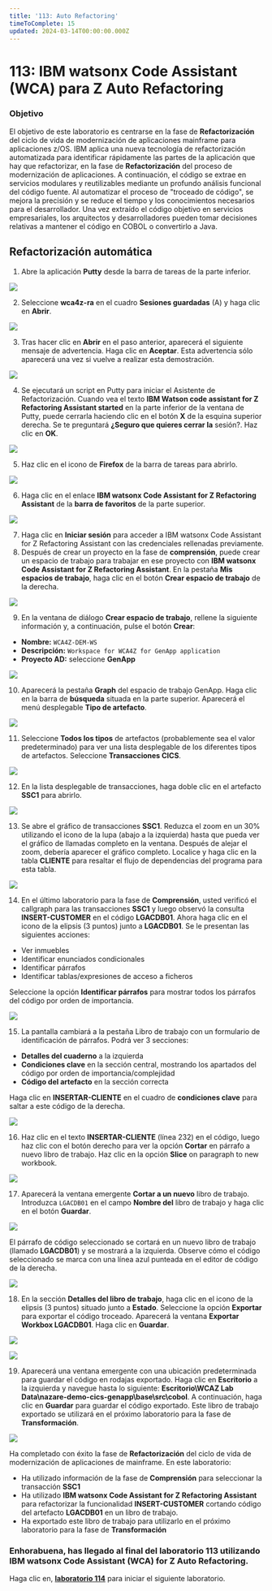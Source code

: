 ```yaml
---
title: '113: Auto Refactoring'
timeToComplete: 15
updated: 2024-03-14T00:00:00.000Z
---
```

<QuizAlert text="Heads Up! Quiz material will be flagged like this!" />

# 113: IBM watsonx Code Assistant (WCA) para Z Auto Refactoring

### Objetivo

El objetivo de este laboratorio es centrarse en la fase de **Refactorización** del ciclo de vida de modernización de aplicaciones mainframe para aplicaciones z/OS. IBM aplica una nueva tecnología de refactorización automatizada para identificar rápidamente las partes de la aplicación que hay que refactorizar, en la fase de **Refactorización** del proceso de modernización de aplicaciones. A continuación, el código se extrae en servicios modulares y reutilizables mediante un profundo análisis funcional del código fuente. Al automatizar el proceso de "troceado de código", se mejora la precisión y se reduce el tiempo y los conocimientos necesarios para el desarrollador. Una vez extraído el código objetivo en servicios empresariales, los arquitectos y desarrolladores pueden tomar decisiones relativas a mantener el código en COBOL o convertirlo a Java.

## Refactorización automática

1.  Abre la aplicación **Putty** desde la barra de tareas de la parte inferior.

![](./images/113/open-putty.png)

2.  Seleccione **wca4z-ra** en el cuadro **Sesiones guardadas** (A) y haga clic en **Abrir**.

![](./images/113/putty-config.png)

3.  Tras hacer clic en **Abrir** en el paso anterior, aparecerá el siguiente mensaje de advertencia. Haga clic en **Aceptar**. Esta advertencia sólo aparecerá una vez si vuelve a realizar esta demostración.

![](./images/113/warning-popup.png)

4.  Se ejecutará un script en Putty para iniciar el Asistente de Refactorización. Cuando vea el texto **IBM Watson code assistant for Z Refactoring Assistant started** en la parte inferior de la ventana de Putty, puede cerrarla haciendo clic en el botón **X** de la esquina superior derecha. Se te preguntará **¿Seguro que quieres cerrar la** sesión?. Haz clic en **OK**.

![](./images/113/putty.png)

5.  Haz clic en el icono de **Firefox** de la barra de tareas para abrirlo.

![](./images/113/open-firefox.png)

6.  Haga clic en el enlace **IBM watsonx Code Assistant for Z Refactoring Assistant** de la **barra de favoritos** de la parte superior.

![](./images/113/firefox-favorites-bar.png)

7.  Haga clic en **Iniciar sesión** para acceder a IBM watsonx Code Assistant for Z Refactoring Assistant con las credenciales rellenadas previamente.
8.  Después de crear un proyecto en la fase de **comprensión**, puede crear un espacio de trabajo para trabajar en ese proyecto con **IBM watsonx Code Assistant for Z Refactoring Assistant**. En la pestaña **Mis espacios de trabajo**, haga clic en el botón **Crear espacio de trabajo** de la derecha.

![](./images/113/create-workspace.png)

9.  En la ventana de diálogo **Crear espacio de trabajo**, rellene la siguiente información y, a continuación, pulse el botón **Crear**:

*   **Nombre:** `WCA4Z-DEM-WS`
*   **Descripción:** `Workspace for WCA4Z for GenApp application`
*   **Proyecto AD:** seleccione **GenApp**

![](./images/113/create-workspace-filled.png)

10. Aparecerá la pestaña **Graph** del espacio de trabajo GenApp. Haga clic en la barra de **búsqueda** situada en la parte superior. Aparecerá el menú desplegable **Tipo de artefacto**.

![](./images/113/artifact-search-bar.png)

11. Seleccione **Todos los tipos** de artefactos (probablemente sea el valor predeterminado) para ver una lista desplegable de los diferentes tipos de artefactos. Seleccione **Transacciones CICS**.

![](./images/113/select-cics-transactions.png)

12. En la lista desplegable de transacciones, haga doble clic en el artefacto **SSC1** para abrirlo.

![](./images/113/select-ssc1.png)

13. Se abre el gráfico de transacciones **SSC1**. Reduzca el zoom en un 30% utilizando el icono de la lupa (abajo a la izquierda) hasta que pueda ver el gráfico de llamadas completo en la ventana. Después de alejar el zoom, debería aparecer el gráfico completo. Localice y haga clic en la tabla **CLIENTE** para resaltar el flujo de dependencias del programa para esta tabla.

![](./images/113/select-customer.png)

14. En el último laboratorio para la fase de **Comprensión**, usted verificó el callgraph para las transacciones **SSC1** y luego observó la consulta **INSERT-CUSTOMER** en el código **LGACDB01**. Ahora haga clic en el icono de la elipsis (3 puntos) junto a **LGACDB01**. Se le presentan las siguientes acciones:

<QuizAlert text="There is a quiz question on the actions presented from selecting the 3 dots/ellipses beside LGACDB01." />

*   Ver inmuebles
*   Identificar enunciados condicionales
*   Identificar párrafos
*   Identificar tablas/expresiones de acceso a ficheros

Seleccione la opción **Identificar párrafos** para mostrar todos los párrafos del código por orden de importancia.

![](./images/113/identify-paragraphs.png)

15. La pantalla cambiará a la pestaña Libro de trabajo con un formulario de identificación de párrafos. Podrá ver 3 secciones:

<QuizAlert text="There is a quiz question on the Workbook view." />

*   **Detalles del cuaderno** a la izquierda
*   **Condiciones clave** en la sección central, mostrando los apartados del código por orden de importancia/complejidad
*   **Código del artefacto** en la sección correcta

Haga clic en **INSERTAR-CLIENTE** en el cuadro de **condiciones clave** para saltar a este código de la derecha.

![](./images/113/select-insert-customer.png)

16. Haz clic en el texto **INSERTAR-CLIENTE** (línea 232) en el código, luego haz clic con el botón derecho para ver la opción **Cortar** en párrafo a nuevo libro de trabajo. Haz clic en la opción **Slice** on paragraph to new workbook.

![](./images/113/slice-on-paragraph.png)

17. Aparecerá la ventana emergente **Cortar a un nuevo** libro de trabajo. Introduzca `LGACDB01` en el campo **Nombre del** libro de trabajo y haga clic en el botón **Guardar**.

![](./images/113/slice-to-new-workbook.png)

El párrafo de código seleccionado se cortará en un nuevo libro de trabajo (llamado **LGACDB01**) y se mostrará a la izquierda. Observe cómo el código seleccionado se marca con una línea azul punteada en el editor de código de la derecha.

![](./images/113/new-workbook.png)

18. En la sección **Detalles del libro de trabajo**, haga clic en el icono de la elipsis (3 puntos) situado junto a **Estado**. Seleccione la opción **Exportar** para exportar el código troceado. Aparecerá la ventana **Exportar Workbox LGACDB01**. Haga clic en **Guardar**.

![](./images/113/select-export.png)

![](./images/113/export-workbook.png)

19. Aparecerá una ventana emergente con una ubicación predeterminada para guardar el código en rodajas exportado. Haga clic en **Escritorio** a la izquierda y navegue hasta lo siguiente: **Escritorio\WCAZ Lab Data\nazare-demo-cics-genapp\base\src\cobol**. A continuación, haga clic en **Guardar** para guardar el código exportado. Este libro de trabajo exportado se utilizará en el próximo laboratorio para la fase de **Transformación**.

![](./images/113/save-exported-workbook.png)

Ha completado con éxito la fase de **Refactorización** del ciclo de vida de modernización de aplicaciones de mainframe. En este laboratorio:

<QuizAlert text="There is a quiz question on the Refactor phase." />

*   Ha utilizado información de la fase de **Comprensión** para seleccionar la transacción **SSC1**
*   Ha utilizado **IBM watsonx Code Assistant for Z Refactoring Assistant** para refactorizar la funcionalidad **INSERT-CUSTOMER** cortando código del artefacto **LGACDB01** en un libro de trabajo.
*   Ha exportado este libro de trabajo para utilizarlo en el próximo laboratorio para la fase de **Transformación**

### Enhorabuena, has llegado al final del laboratorio 113 utilizando IBM watsonx Code Assistant (WCA) for Z Auto Refactoring.

Haga clic en, **[laboratorio 114](/watsonx/codeassistant/z/114)** para iniciar el siguiente laboratorio.
